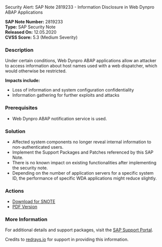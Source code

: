 Security Alert: SAP Note 2819233 - Information Disclosure in Web Dynpro ABAP Applications

**SAP Note Number:** 2819233  
**Type:** SAP Security Note  
**Released On:** 12.05.2020  
**CVSS Score:** 5.3 (Medium Severity)

### Description
Under certain conditions, Web Dynpro ABAP applications allow an attacker to access information about host names used with a web dispatcher, which would otherwise be restricted.

**Impacts include:**
- Loss of information and system configuration confidentiality
- Information gathering for further exploits and attacks

### Prerequisites
- Web Dynpro ABAP notification service is used.

### Solution
- Affected system components no longer reveal internal information to non-authenticated users.
- Implement the Support Packages and Patches referenced by this SAP Note.
- There is no known impact on existing functionalities after implementing the security note.
- Depending on the number of application servers for a specific system ID, the performance of specific WDA applications might reduce slightly.

### Actions
- [Download for SNOTE](https://notesdownloads.sap.com/note/0040000000796482020)
- [PDF Version](https://userapps.support.sap.com/sap/support/sfm/notes/print/0002819233?language=en-US&token=DFAB9DD4308D879ADE0774D694ADB80F)

### More Information
For additional details and support packages, visit the [SAP Support Portal](https://me.sap.com/notes/2819233).

Credits to [redrays.io](https://redrays.io) for support in providing this information.